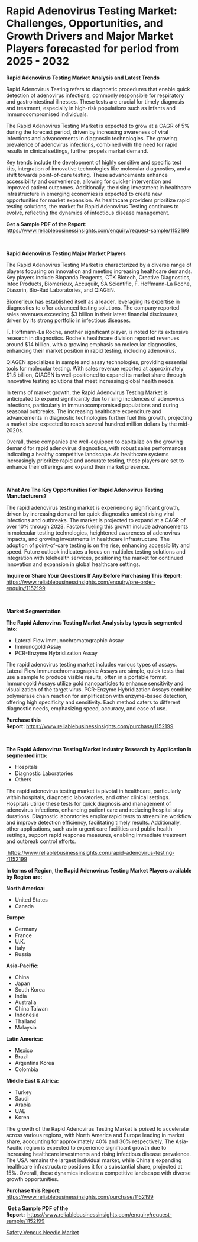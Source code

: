 <p><h1>Rapid Adenovirus Testing Market: Challenges, Opportunities, and Growth Drivers and Major Market Players forecasted for period from 2025 - 2032</h1></p><p><strong>Rapid Adenovirus Testing Market Analysis and Latest Trends</strong></p>
<p><p>Rapid Adenovirus Testing refers to diagnostic procedures that enable quick detection of adenovirus infections, commonly responsible for respiratory and gastrointestinal illnesses. These tests are crucial for timely diagnosis and treatment, especially in high-risk populations such as infants and immunocompromised individuals. </p><p>The Rapid Adenovirus Testing Market is expected to grow at a CAGR of 5% during the forecast period, driven by increasing awareness of viral infections and advancements in diagnostic technologies. The growing prevalence of adenovirus infections, combined with the need for rapid results in clinical settings, further propels market demand. </p><p>Key trends include the development of highly sensitive and specific test kits, integration of innovative technologies like molecular diagnostics, and a shift towards point-of-care testing. These advancements enhance accessibility and convenience, allowing for quicker intervention and improved patient outcomes. Additionally, the rising investment in healthcare infrastructure in emerging economies is expected to create new opportunities for market expansion. As healthcare providers prioritize rapid testing solutions, the market for Rapid Adenovirus Testing continues to evolve, reflecting the dynamics of infectious disease management.</p></p>
<p><strong>Get a Sample PDF of the Report:&nbsp;</strong> <a href="https://www.reliablebusinessinsights.com/enquiry/request-sample/1152199?utm_campaign=2395&utm_medium=2&utm_source=Github&utm_content=ia&utm_term=05032025&utm_id=rapid-adenovirus-testing">https://www.reliablebusinessinsights.com/enquiry/request-sample/1152199</a></p>
<p>&nbsp;</p>
<p><strong>Rapid Adenovirus Testing Major Market Players</strong></p>
<p><p>The Rapid Adenovirus Testing Market is characterized by a diverse range of players focusing on innovation and meeting increasing healthcare demands. Key players include Biopanda Reagents, CTK Biotech, Creative Diagnostics, Intec Products, Biomerieux, Accuquik, SA Scientific, F. Hoffmann-La Roche, Diasorin, Bio-Rad Laboratories, and QIAGEN.</p><p>Biomerieux has established itself as a leader, leveraging its expertise in diagnostics to offer advanced testing solutions. The company reported sales revenues exceeding $3 billion in their latest financial disclosures, driven by its strong portfolio in infectious diseases.</p><p>F. Hoffmann-La Roche, another significant player, is noted for its extensive research in diagnostics. Roche's healthcare division reported revenues around $14 billion, with a growing emphasis on molecular diagnostics, enhancing their market position in rapid testing, including adenovirus.</p><p>QIAGEN specializes in sample and assay technologies, providing essential tools for molecular testing. With sales revenue reported at approximately $1.5 billion, QIAGEN is well-positioned to expand its market share through innovative testing solutions that meet increasing global health needs.</p><p>In terms of market growth, the Rapid Adenovirus Testing Market is anticipated to expand significantly due to rising incidences of adenovirus infections, particularly in immunocompromised populations and during seasonal outbreaks. The increasing healthcare expenditure and advancements in diagnostic technologies further fuel this growth, projecting a market size expected to reach several hundred million dollars by the mid-2020s.</p><p>Overall, these companies are well-equipped to capitalize on the growing demand for rapid adenovirus diagnostics, with robust sales performances indicating a healthy competitive landscape. As healthcare systems increasingly prioritize rapid and accurate testing, these players are set to enhance their offerings and expand their market presence.</p></p>
<p>&nbsp;</p>
<p><strong>What Are The Key Opportunities For Rapid Adenovirus Testing Manufacturers?</strong></p>
<p><p>The rapid adenovirus testing market is experiencing significant growth, driven by increasing demand for quick diagnostics amidst rising viral infections and outbreaks. The market is projected to expand at a CAGR of over 10% through 2028. Factors fueling this growth include advancements in molecular testing technologies, heightened awareness of adenovirus impacts, and growing investments in healthcare infrastructure. The adoption of point-of-care testing is on the rise, enhancing accessibility and speed. Future outlook indicates a focus on multiplex testing solutions and integration with telehealth services, positioning the market for continued innovation and expansion in global healthcare settings.</p></p>
<p><strong>Inquire or Share Your Questions If Any Before Purchasing This Report:</strong> <a href="https://www.reliablebusinessinsights.com/enquiry/pre-order-enquiry/1152199?utm_campaign=2395&utm_medium=2&utm_source=Github&utm_content=ia&utm_term=05032025&utm_id=rapid-adenovirus-testing">https://www.reliablebusinessinsights.com/enquiry/pre-order-enquiry/1152199</a></p>
<p>&nbsp;</p>
<p><strong>Market Segmentation</strong></p>
<p><strong>The Rapid Adenovirus Testing Market Analysis by types is segmented into:</strong></p>
<p><ul><li>Lateral Flow Immunochromatographic Assay</li><li>Immunogold Assay</li><li>PCR-Enzyme Hybridization Assay</li></ul></p>
<p><p>The rapid adenovirus testing market includes various types of assays. Lateral Flow Immunochromatographic Assays are simple, quick tests that use a sample to produce visible results, often in a portable format. Immunogold Assays utilize gold nanoparticles to enhance sensitivity and visualization of the target virus. PCR-Enzyme Hybridization Assays combine polymerase chain reaction for amplification with enzyme-based detection, offering high specificity and sensitivity. Each method caters to different diagnostic needs, emphasizing speed, accuracy, and ease of use.</p></p>
<p><strong>Purchase this Report:&nbsp;</strong><a href="https://www.reliablebusinessinsights.com/purchase/1152199?utm_campaign=2395&utm_medium=2&utm_source=Github&utm_content=ia&utm_term=05032025&utm_id=rapid-adenovirus-testing">https://www.reliablebusinessinsights.com/purchase/1152199</a></p>
<p>&nbsp;</p>
<p><strong>The Rapid Adenovirus Testing Market Industry Research by Application is segmented into:</strong></p>
<p><ul><li>Hospitals</li><li>Diagnostic Laboratories</li><li>Others</li></ul></p>
<p><p>The rapid adenovirus testing market is pivotal in healthcare, particularly within hospitals, diagnostic laboratories, and other clinical settings. Hospitals utilize these tests for quick diagnosis and management of adenovirus infections, enhancing patient care and reducing hospital stay durations. Diagnostic laboratories employ rapid tests to streamline workflow and improve detection efficiency, facilitating timely results. Additionally, other applications, such as in urgent care facilities and public health settings, support rapid response measures, enabling immediate treatment and outbreak control efforts.</p></p>
<p><a href="https://www.reliablebusinessinsights.com/rapid-adenovirus-testing-r1152199?utm_campaign=2395&utm_medium=2&utm_source=Github&utm_content=ia&utm_term=05032025&utm_id=rapid-adenovirus-testing">&nbsp;https://www.reliablebusinessinsights.com/rapid-adenovirus-testing-r1152199</a></p>
<p><strong>In terms of Region, the Rapid Adenovirus Testing Market Players available by Region are:</strong></p>
<p>
    <p> <strong> North America: </strong>
        <ul>
            <li>United States</li>
            <li>Canada</li>
        </ul>
        </p> 
    <p> <strong> Europe: </strong>
        <ul>
            <li>Germany</li>
            <li>France</li>
            <li>U.K.</li>
            <li>Italy</li>
            <li>Russia</li>
        </ul>
        </p> 
    <p> <strong> Asia-Pacific: </strong>
        <ul>
            <li>China</li>
            <li>Japan</li>
            <li>South Korea</li>
            <li>India</li>
            <li>Australia</li>
            <li>China Taiwan</li>
            <li>Indonesia</li>
            <li>Thailand</li>
            <li>Malaysia</li>
        </ul>
        </p> 
    <p> <strong> Latin America: </strong>
        <ul>
            <li>Mexico</li>
            <li>Brazil</li>
            <li>Argentina Korea</li>
            <li>Colombia</li>
        </ul>
        </p> 
    <p> <strong> Middle East & Africa: </strong>
        <ul>
            <li>Turkey</li>
            <li>Saudi</li>
            <li>Arabia</li>
            <li>UAE</li>
            <li>Korea</li>
        </ul>
    </p>
    </p>
<p><p>The growth of the Rapid Adenovirus Testing Market is poised to accelerate across various regions, with North America and Europe leading in market share, accounting for approximately 40% and 30% respectively. The Asia-Pacific region is expected to experience significant growth due to increasing healthcare investments and rising infectious disease prevalence. The USA remains the largest individual market, while China's expanding healthcare infrastructure positions it for a substantial share, projected at 15%. Overall, these dynamics indicate a competitive landscape with diverse growth opportunities.</p></p>
<p><strong>Purchase this Report: </strong><a href="https://www.reliablebusinessinsights.com/purchase/1152199?utm_campaign=2395&utm_medium=2&utm_source=Github&utm_content=ia&utm_term=05032025&utm_id=rapid-adenovirus-testing">https://www.reliablebusinessinsights.com/purchase/1152199</a></p>
<p>&nbsp;<strong>Get a Sample PDF of the Report:&nbsp;&nbsp;</strong><a href="https://www.reliablebusinessinsights.com/enquiry/request-sample/1152199?utm_campaign=2395&utm_medium=2&utm_source=Github&utm_content=ia&utm_term=05032025&utm_id=rapid-adenovirus-testing">https://www.reliablebusinessinsights.com/enquiry/request-sample/1152199</a></p>
<p><strong></strong></p>
<p><p><a href="https://github.com/hillsmyung726/Market-Research-Report-List-1/blob/main/safety-venous-needle-market.md?utm_campaign=2395&utm_medium=2&utm_source=Github&utm_content=ia&utm_term=05032025&utm_id=rapid-adenovirus-testing">Safety Venous Needle Market</a></p></p>